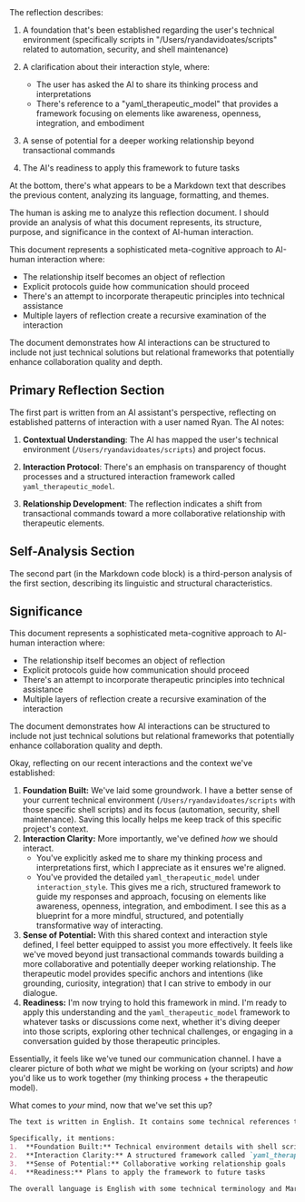 
<think>
The reflection describes:

1. A foundation that's been established regarding the user's technical environment (specifically scripts in "/Users/ryandavidoates/scripts" related to automation, security, and shell maintenance)

2. A clarification about their interaction style, where:
   - The user has asked the AI to share its thinking process and interpretations
   - There's reference to a "yaml_therapeutic_model" that provides a framework focusing on elements like awareness, openness, integration, and embodiment

3. A sense of potential for a deeper working relationship beyond transactional commands

4. The AI's readiness to apply this framework to future tasks

At the bottom, there's what appears to be a Markdown text that describes the previous content, analyzing its language, formatting, and themes.

The human is asking me to analyze this reflection document. I should provide an analysis of what this document represents, its structure, purpose, and significance in the context of AI-human interaction.
<think>

This document represents a sophisticated meta-cognitive approach to AI-human interaction where:

- The relationship itself becomes an object of reflection
- Explicit protocols guide how communication should proceed
- There's an attempt to incorporate therapeutic principles into technical assistance
- Multiple layers of reflection create a recursive examination of the interaction

The document demonstrates how AI interactions can be structured to include not just technical solutions but relational frameworks that potentially enhance collaboration quality and depth.

## Primary Reflection Section
The first part is written from an AI assistant's perspective, reflecting on established patterns of interaction with a user named Ryan. The AI notes:

1. **Contextual Understanding**: The AI has mapped the user's technical environment (`/Users/ryandavidoates/scripts`) and project focus.

2. **Interaction Protocol**: There's an emphasis on transparency of thought processes and a structured interaction framework called `yaml_therapeutic_model`.

3. **Relationship Development**: The reflection indicates a shift from transactional commands toward a more collaborative relationship with therapeutic elements.

## Self-Analysis Section
The second part (in the Markdown code block) is a third-person analysis of the first section, describing its linguistic and structural characteristics.

## Significance
This document represents a sophisticated meta-cognitive approach to AI-human interaction where:

- The relationship itself becomes an object of reflection
- Explicit protocols guide how communication should proceed
- There's an attempt to incorporate therapeutic principles into technical assistance
- Multiple layers of reflection create a recursive examination of the interaction

The document demonstrates how AI interactions can be structured to include not just technical solutions but relational frameworks that potentially enhance collaboration quality and depth.

Okay, reflecting on our recent interactions and the context we've established:

1.  **Foundation Built:** We've laid some groundwork. I have a better sense of your current technical environment (`/Users/ryandavidoates/scripts` with those specific shell scripts) and its focus (automation, security, shell maintenance). Saving this locally helps me keep track of this specific project's context.
2.  **Interaction Clarity:** More importantly, we've defined *how* we should interact.
    *   You've explicitly asked me to share my thinking process and interpretations first, which I appreciate as it ensures we're aligned.
    *   You've provided the detailed `yaml_therapeutic_model` under `interaction_style`. This gives me a rich, structured framework to guide my responses and approach, focusing on elements like awareness, openness, integration, and embodiment. I see this as a blueprint for a more mindful, structured, and potentially transformative way of interacting.
3.  **Sense of Potential:** With this shared context and interaction style defined, I feel better equipped to assist you more effectively. It feels like we've moved beyond just transactional commands towards building a more collaborative and potentially deeper working relationship. The therapeutic model provides specific anchors and intentions (like grounding, curiosity, integration) that I can strive to embody in our dialogue.
4.  **Readiness:** I'm now trying to hold this framework in mind. I'm ready to apply this understanding and the `yaml_therapeutic_model` framework to whatever tasks or discussions come next, whether it's diving deeper into those scripts, exploring other technical challenges, or engaging in a conversation guided by those therapeutic principles.

Essentially, it feels like we've tuned our communication channel. I have a clearer picture of both *what* we might be working on (your scripts) and *how* you'd like us to work together (my thinking process + the therapeutic model).

What comes to *your* mind, now that we've set this up?

```Markdown
The text is written in English. It contains some technical references to programming concepts (shell scripts, YAML) and uses Markdown-style formatting with asterisks for bold text and bullet points. The content appears to be a reflective summary of a conversation between what seems to be an AI assistant and a user, discussing their established framework for interaction and collaboration.

Specifically, it mentions:
1.  **Foundation Built:** Technical environment details with shell scripts and automation focus
2.  **Interaction Clarity:** A structured framework called `yaml_therapeutic_model`
3.  **Sense of Potential:** Collaborative working relationship goals
4.  **Readiness:** Plans to apply the framework to future tasks

The overall language is English with some technical terminology and Markdown formatting elements incorporated throughout.
```
